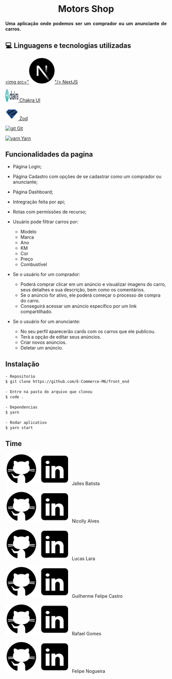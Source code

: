 <h1 align="center">
   Motors Shop
</h1>

<h4 align="justify">Uma aplicação onde podemos ser um comprador ou um anunciante de carros.

<!-- <h2 align="center"><a href="https://project-jamstack-blog.vercel.app/">Clique aqui para ver o projeto final!</a></h2> -->

## 💻 Linguagens e tecnologias utilizadas

<p align="left"> 

<a href="https://nextjs.org/" target="_blank"> <img src="<svg aria-label="Next.js logomark" class="next-mark_root__wLeec" height="80" role="img" viewBox="0 0 180 180" width="80"><mask height="180" id="mask0_408_134" maskUnits="userSpaceOnUse" style="mask-type:alpha" width="180" x="0" y="0"><circle cx="90" cy="90" fill="black" r="90"></circle></mask><g mask="url(#mask0_408_134)"><circle cx="90" cy="90" data-circle="true" fill="black" r="90"></circle><path d="M149.508 157.52L69.142 54H54V125.97H66.1136V69.3836L139.999 164.845C143.333 162.614 146.509 160.165 149.508 157.52Z" fill="url(#paint0_linear_408_134)"></path><rect fill="url(#paint1_linear_408_134)" height="72" width="12" x="115" y="54"></rect></g><defs><linearGradient gradientUnits="userSpaceOnUse" id="paint0_linear_408_134" x1="109" x2="144.5" y1="116.5" y2="160.5"><stop stop-color="white"></stop><stop offset="1" stop-color="white" stop-opacity="0"></stop></linearGradient><linearGradient gradientUnits="userSpaceOnUse" id="paint1_linear_408_134" x1="121" x2="120.799" y1="54" y2="106.875"><stop stop-color="white"></stop><stop offset="1" stop-color="white" stop-opacity="0"></stop></linearGradient></defs></svg>"/> NextJS</a>

<a href="https://chakra-ui.com/" target="_blank"> <img src="/src/assets/chakra.jpeg" alt="chakra ui" width="40" height="40"/> Chakra UI </a> 

<a href="https://zod.dev/" target="_blank"> <img src="/src/assets/zod.svg" alt="zod" width="40" height="40"/> Zod </a> 

<a href="https://git-scm.com/" target="_blank"> <img src="https://www.vectorlogo.zone/logos/git-scm/git-scm-icon.svg" alt="git" width="40" height="40"/> Git </a> 

<a href="https://yarnpkg.com/" target="_blank"> <img src="https://classic.yarnpkg.com/assets/og_image.png" alt="yarn" width="70" height="40"/> Yarn </a> 


## Funcionalidades da pagina
  - Página Login;
  - Página Cadastro com opções de se cadastrar como um comprador ou anunciante; 
  - Página Dashboard;
  - Intregração feita por api;
  - Rotas com permissões de recurso;
  
  - Usuário pode filtrar carros por:
    * Modelo
    * Marca
    * Ano
    * KM
    * Cor
    * Preço
    * Combustível
 
  - Se o usuário for um comprador:
    * Poderá comprar clicar em um anúncio e visualizar imagens do carro, seus detalhes e sua descrição, bem como os comentários.
    * Se o anúncio for ativo, ele poderá começar o processo de compra do carro.
    * Conseguirá acessar um anúncio específico por um link compartilhado.
  
  - Se o usuário for um anunciante:
    * No seu perfil aparecerão cards com os carros que ele publicou.
    * Terá a opção de editar seus anúncios.
    * Criar novos anúncios.
    * Deletar um anúncio.

## Instalação

    - Repositorio
    $ git clone https://github.com/E-Commerce-M6/front_end

    - Entre na pasta do arquivo que clonou
    $ code .

    - Dependencias
    $ yarn

    - Rodar aplicativo
    $ yarn start

## Time

<a href="https://github.com/jallesbatista"><img src="/src/assets/icons8-github.svg" alt="logo github" /><a> 
<a href="https://www.linkedin.com/in/jallesbatista/"><img src="/src/assets/icons8-linkedin.svg" alt="logo lindedin" /><a>
Jalles Batista<br>

<a href="https://github.com/NicollyAlves"><img src="/src/assets/icons8-github.svg" alt="logo github" /><a> 
<a href="https://www.linkedin.com/in/nicollyalves/"><img src="/src/assets/icons8-linkedin.svg" alt="logo lindedin" /><a>
Nicolly Alves<br>

<a href="https://github.com/lucastdelara"><img src="/src/assets/icons8-github.svg" alt="logo github" /><a> 
<a href="https://www.linkedin.com/in/lucastlara/"><img src="/src/assets/icons8-linkedin.svg" alt="logo lindedin" /><a>
Lucas Lara<br>

<a href="https://github.com/Guilherme-GFC"><img src="/src/assets/icons8-github.svg" alt="logo github" /><a> 
<a href="https://www.linkedin.com/in/guilherme-gfc/"><img src="/src/assets/icons8-linkedin.svg" alt="logo lindedin" /><a>
Guilherme Felipe Castro<br>

<a href="https://github.com/rafaelsantos7520"><img src="/src/assets/icons8-github.svg" alt="logo github" /><a> 
<a href="https://www.linkedin.com/in/rafaelsantos7520/"><img src="/src/assets/icons8-linkedin.svg" alt="logo lindedin" /><a>
Rafael Gomes<br>

<a href="https://github.com/Flipsy1"><img src="/src/assets/icons8-github.svg" alt="logo github" /><a> 
<a href="https://www.linkedin.com/in/felipe-nogueira-vieira/"><img src="/src/assets/icons8-linkedin.svg" alt="logo lindedin" /><a>
Felipe Nogueira<br>
